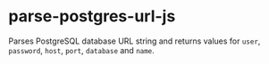# parse-postgres-url-js
Parses PostgreSQL database URL string and returns values for `user`, `password`, `host`, `port`, `database` and `name`.
